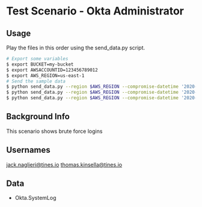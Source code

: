 # Test Scenario - Okta Administrator

## Usage

Play the files in this order using the send_data.py script.

```bash
# Export some variables
$ export BUCKET=my-bucket
$ export AWSACCOUNTID=123456789012
$ export AWS_REGION=us-east-1
# Send the sample data
$ python send_data.py --region $AWS_REGION --compromise-datetime '2020-11-30T18:34:12+00:00' --bucket-name $BUCKET  --file okta-add-administrator/legit_login.yml
$ python send_data.py --region $AWS_REGION --compromise-datetime '2020-12-01T18:34:12+00:00' --bucket-name $BUCKET  --file okta-add-administrator/brute_force_logins.yml
$ python send_data.py --region $AWS_REGION --compromise-datetime '2020-12-01T19:11:42+00:00' --bucket-name $BUCKET  --file okta-add-administrator/admin_privs_assigned.yml
```

## Background Info

This scenario shows brute force logins

## Usernames

jack.naglieri@tines.io
thomas.kinsella@tines.io

## Data

- Okta.SystemLog
